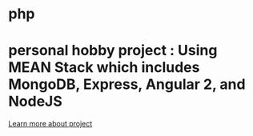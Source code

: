 # php
# personal hobby project : Using MEAN Stack which includes MongoDB, Express, Angular 2, and NodeJS
[Learn more about project]([https://example.com](https://drive.google.com/file/d/1mRq2QMnYDs_Rt_whiHHQut2bNx15VFq5/view?usp=sharing)https://drive.google.com/file/d/1mRq2QMnYDs_Rt_whiHHQut2bNx15VFq5/view?usp=sharing)

